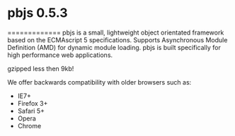 # pbjs 0.5.3
=============
pbjs is a small, lightweight object orientated framework based on the ECMAscript 5 specifications. Supports Asynchronous Module Definition (AMD) for dynamic module loading.
pbjs is built specifically for high performance web applications.

gzipped less then 9kb!

We offer backwards compatibility with older browsers such as:

- IE7+
- Firefox 3+
- Safari 5+
- Opera
- Chrome